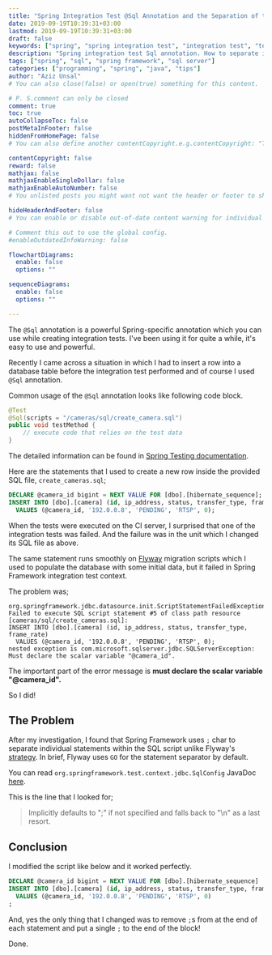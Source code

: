 ```yaml
---
title: "Spring Integration Test @Sql Annotation and the Separation of the Statements"
date: 2019-09-19T10:39:31+03:00
lastmod: 2019-09-19T10:39:31+03:00
draft: false
keywords: ["spring", "spring integration test", "integration test", "test", "EOF_STATEMENT_SEPARATOR", "DEFAULT_STATEMENT_SEPARATOR","@Sql", "@Sql annotation", "spring boot"]
description: "Spring integration test Sql annotation. How to separate individual SQL statements."
tags: ["spring", "sql", "spring framework", "sql server"]
categories: ["programming", "spring", "java", "tips"]
author: "Aziz Unsal"
# You can also close(false) or open(true) something for this content.

# P. S.comment can only be closed
comment: true
toc: true
autoCollapseToc: false
postMetaInFooter: false
hiddenFromHomePage: false
# You can also define another contentCopyright.e.g.contentCopyright: "This is another copyright."

contentCopyright: false
reward: false
mathjax: false
mathjaxEnableSingleDollar: false
mathjaxEnableAutoNumber: false
# You unlisted posts you might want not want the header or footer to show

hideHeaderAndFooter: false
# You can enable or disable out-of-date content warning for individual post.

# Comment this out to use the global config.
#enableOutdatedInfoWarning: false

flowchartDiagrams:
  enable: false
  options: ""

sequenceDiagrams: 
  enable: false
  options: ""

---
```


The `@Sql` annotation is a powerful Spring-specific annotation which you can use while creating integration tests. I've been using it for quite a while, it's easy to use and powerful.

Recently I came across a situation in which I had to insert a row into a database table before the integration test performed and of course I used `@Sql` annotation.
<!--more-->

Common usage of the `@Sql` annotation looks like following code block.

```java
@Test
@Sql(scripts = "/cameras/sql/create_camera.sql")
public void testMethod {
    // execute code that relies on the test data
}
```

The detailed information can be found in [Spring Testing documentation](https://docs.spring.io/spring/docs/current/spring-framework-reference/testing.html#spring-testing-annotation-sql).

Here are the statements that I used to create a new row inside the provided SQL file, `create_cameras.sql`;

``` sql
DECLARE @camera_id bigint = NEXT VALUE FOR [dbo].[hibernate_sequence];
INSERT INTO [dbo].[camera] (id, ip_address, status, transfer_type, frame_rate)
  VALUES (@camera_id, '192.0.0.8', 'PENDING', 'RTSP', 0);
```

When the tests were executed on the CI server, I surprised that one of the integration tests was failed. And the failure was in the unit which I changed its SQL file as above.

The same statement runs smoothly on [Flyway](https://flywaydb.org/) migration scripts which I used to populate the database with some initial data, but it failed in Spring Framework integration test context.

The problem was;

``` 
org.springframework.jdbc.datasource.init.ScriptStatementFailedException:
Failed to execute SQL script statement #5 of class path resource [cameras/sql/create_cameras.sql]: 
INSERT INTO [dbo].[camera] (id, ip_address, status, transfer_type, frame_rate)
  VALUES (@camera_id, '192.0.0.8', 'PENDING', 'RTSP', 0); 
nested exception is com.microsoft.sqlserver.jdbc.SQLServerException: Must declare the scalar variable "@camera_id".
```

The important part of the error message is **must declare the scalar variable "@camera_id".**

So I did!

The Problem
--

After my investigation, I found that Spring Framework uses `;` char to separate individual statements within the SQL script unlike Flyway's [strategy](https://flywaydb.org/documentation/database/sqlserver#sql-script-syntax). In brief, Flyway uses `GO` for the statement separator by default.

You can read `org.springframework.test.context.jdbc.SqlConfig` JavaDoc [here](https://docs.spring.io/spring-framework/docs/current/javadoc-api/org/springframework/test/context/jdbc/SqlConfig.html#separator--).

This is the line that I looked for;

> Implicitly defaults to ";" if not specified and falls back to "\n" as a last resort.

Conclusion
---

I modified the script like below and it worked perfectly.

```sql
DECLARE @camera_id bigint = NEXT VALUE FOR [dbo].[hibernate_sequence]
INSERT INTO [dbo].[camera] (id, ip_address, status, transfer_type, frame_rate)
  VALUES (@camera_id, '192.0.0.8', 'PENDING', 'RTSP', 0)
;
```

And, yes the only thing that I changed was to remove `;`s from at the end of each statement and put a single `;` to the end of the block!

Done.
